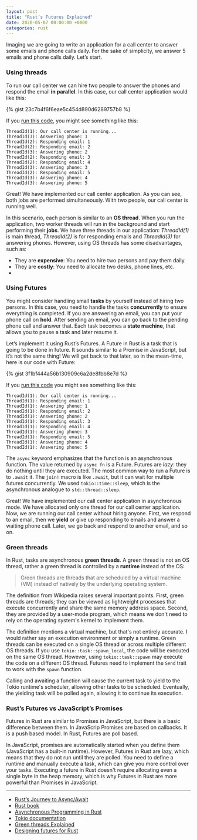 ```yaml
---
layout: post
title: "Rust’s Futures Explained"
date: 2020-05-07 00:00:00 +0000
categories: rust
---
```


Imaging we are going to write an application for a call center to answer some emails and phone calls daily. For the sake of simplicity, we answer 5 emails and phone calls daily. Let’s start.

### Using threads

To run our call center we can hire two people to answer the phones and respond the email **in parallel**. In this case, our call center application would like this:

{% gist 23c7b4f6f6eae5c454d890d6289757b8 %}

If you <a href="https://play.rust-lang.org/?gist=23c7b4f6f6eae5c454d890d6289757b8&edition=2018" target="_new">run this code</a>, you might see something like this:

```
ThreadId(1): Our call center is running...
ThreadId(3): Answering phone: 1
ThreadId(2): Responding email: 1
ThreadId(2): Responding email: 2
ThreadId(3): Answering phone: 2
ThreadId(2): Responding email: 3
ThreadId(2): Responding email: 4
ThreadId(3): Answering phone: 3
ThreadId(2): Responding email: 5
ThreadId(3): Answering phone: 4
ThreadId(3): Answering phone: 5
```

Great! We have implemented our call center application. As you can see, both jobs are performed simultaneously. With two people, our call center is running well.

In this scenario, each person is similar to an **OS thread**. When you run the application, two worker threads will run in the background and start performing their **jobs**. We have three threads in our application: _ThreadId(1)_ is main thread, _ThreadId(2)_ is for responding emails and _ThreadId(3)_ for answering phones. However, using OS threads has some disadvantages, such as:

- They are **expensive**: You need to hire two persons and pay them daily.
- They are **costly**: You need to allocate two desks, phone lines, etc.
-
### Using Futures

You might consider handling small **tasks** by yourself instead of hiring two persons. In this case, you need to handle the tasks **concurrently** to ensure everything is completed. If you are answering an email, you can put your phone call on **hold**. After sending an email, you can go back to the pending phone call and answer that. Each task becomes a **state machine**, that allows you to pause a task and later resume it.

Let’s implement it using Rust’s Futures. A Future in Rust is a task that is going to be done in future. It sounds similar to a Promise in JavaScript, but it’s not the same thing! We will get back to that later, so in the mean-time, here is our code with Future:

{% gist 3f1bf444a56b130909c6a2de8fbb8e7d %}

If you <a href="https://play.rust-lang.org/?gist=3f1bf444a56b130909c6a2de8fbb8e7d&edition=2018" target="_new">run this code</a> you might see something like this:

```
ThreadId(1): Our call center is running...
ThreadId(1): Responding email: 1
ThreadId(1): Answering phone: 1
ThreadId(1): Responding email: 2
ThreadId(1): Answering phone: 2
ThreadId(1): Responding email: 3
ThreadId(1): Responding email: 4
ThreadId(1): Answering phone: 3
ThreadId(1): Responding email: 5
ThreadId(1): Answering phone: 4
ThreadId(1): Answering phone: 5
```

The `async` keyword emphasizes that the function is an asynchronous function. The value returned by `async fn` is a Future. Futures are _lazy_: they do nothing until they are executed. The most common way to run a Future is to `.await` it. The `join!` macro is like `.await`, but it can wait for multiple futures concurrently. We used `tokio::time::sleep`, which is the asynchronous analogue to `std::thread::sleep`.

Great! We have implemented our call center application in asynchronous mode. We have allocated only one thread for our call center application. Now, we are running our call center without hiring anyone. First, we respond to an email, then we **yield** or give up responding to emails and answer a waiting phone call. Later, we go back and respond to another email, and so on.

### Green threads

In Rust, tasks are asynchronous **green threads**. A green thread is not an OS thread, rather a green thread is controlled by a **runtime** instead of the OS:

> Green threads are threads that are scheduled by a virtual machine (VM) instead of natively by the underlying operating system.

The definition from Wikipedia raises several important points. First, green threads are threads; they can be viewed as lightweight processes that execute concurrently and share the same memory address space. Second, they are provided by a user-mode program, which means we don't need to rely on the operating system's kernel to implement them.

The definition mentions a virtual machine, but that's not entirely accurate. I would rather say an execution environment or simply a runtime.
Green threads can be executed on a single OS thread or across multiple different OS threads. If you use `tokio::task::spawn_local`, the code will be executed on the same OS thread. However, using `tokio::task::spawn` may execute the code on a different OS thread. Futures need to implement the `Send` trait to work with the `spawn` function.

Calling and awaiting a function will cause the current task to yield to the Tokio runtime's scheduler, allowing other tasks to be scheduled. Eventually, the yielding task will be polled again, allowing it to continue its execution.

### Rust’s Futures vs JavaScript’s Promises

Futures in Rust are similar to Promises in JavaScript, but there is a basic difference between them. In JavaScrip Promises are based on callbacks. It is a push based model. In Rust, Futures are poll based.

In JavaScript, promises are automatically started when you define them (JavaScript has a built-in runtime). However, Futures in Rust are lazy, which means that they do not run until they are polled. You need to define a runtime and manually execute a task, which can give you more control over your tasks. Executing a future in Rust doesn't require allocating even a single byte in the heap memory, which is why Futures in Rust are more powerful than Promises in JavaScript.

---

- [Rust’s Journey to Async/Await](https://www.youtube.com/watch?v=lJ3NC-R3gSI)
- [Rust book](https://doc.rust-lang.org/book/)
- [Asynchronous Programming in Rust](https://rust-lang.github.io/async-book/)
- [Tokio documentation](https://tokio.rs/docs/overview/)
- [Green threads Explained](https://c9x.me/articles/gthreads/intro.html)
- [Designing futures for Rust](https://aturon.github.io/blog/2016/09/07/futures-design/)
